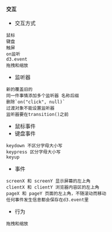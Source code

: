 #### **交互**
* 交互方式
~~~
鼠标
键盘
触屏
on监听
d3.event
拖拽和缩放
~~~

* 监听器
~~~
新的覆盖旧的
同一件事情添加多个监听器 名称后缀
删除`on("click", null)`
过渡对象不能设置监听器
监听器要在transition()之前
~~~

* 鼠标事件
* 键盘事件
~~~
keydown 不区分字母大小写
keypress 区分字母大小写
keyup
~~~

* 事件
~~~
screenX 和 screenY 显示屏幕的左上角
clientX 和 clientY 浏览器内容区的左上角
pageX 和 pageY 页面的左上角，不随滚动而移动
任何事件发生信息都会保存在d3.event里
~~~

* 行为
~~~
拖拽和缩放
~~~